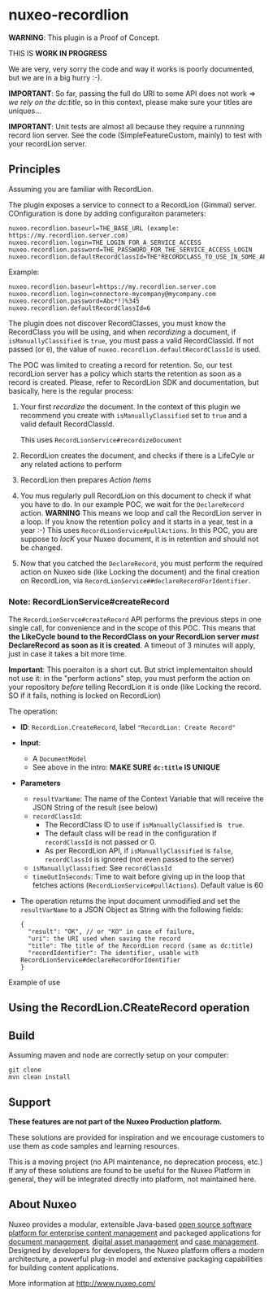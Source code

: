 nuxeo-recordlion
===================

**WARNING**: This plugin is a Proof of Concept. 

THIS IS **WORK IN PROGRESS**

We are very, very sorry the code and way it works is poorly documented, but we are in a big hurry :-).

**IMPORTANT**: So far, passing the full do URI to some API does not work => _we rely on the dc:title_, so in this context, please make sure your titles are uniques...

**IMPORTANT**: Unit tests are almost all  because they require a runnning record lion server. See the code (SimpleFeatureCustom, mainly) to test with your recordLion server.

## Principles

Assuming you are familiar with RecordLion.

The plugin exposes a service to connect to a RecordLion (Gimmal) server. COnfiguration is done by adding configuraiton parameters:

```
nuxeo.recordlion.baseurl=THE_BASE_URL (example: https://my.recordlion.server.com)
nuxeo.recordlion.login=THE_LOGIN_FOR_A_SERVICE_ACCESS
nuxeo.recordlion.password=THE_PASSWORD_FOR_THE_SERVICE_ACCESS_LOGIN
nuxeo.recordlion.defaultRecordClassId=THE°RECORDCLASS_TO_USE_IN_SOME_API
```

Example:

```
nuxeo.recordlion.baseurl=https://my.recordlion.server.com
nuxeo.recordlion.login=connectore-mycompany@mycompany.com
nuxeo.recordlion.password=Abc*!)%345
nuxeo.recordlion.defaultRecordClassId=6
```

The plugin does not discover RecordClasses, you must know the RecordClass you will be using, and when _recordizing_ a document, if `isManuallyClassified` is `true`, you must pass a valid RecordClassId. If not passed (or `0`), the value of `nuxeo.recordlion.defaultRecordClassId` is used.

The POC was limited to creating a record for retention. So, our test recordLion server has a policy which starts the retention as soon as a record is created. Please, refer to RecordLion SDK and documentation, but basically, here is the regular process:

1. Your first _recordize_  the document. In the context of this plugin we recommend you create with `isManuallyClassified` set to `true` and a valid default RecordClassId.

    This uses `RecordLionService#recordizeDocument`
    
2. RecordLion creates the document, and checks if there is a LifeCyle or any related actions to perform
3. RecordLion then prepares _Action Items_
4. You mus regularly pull RecordLion on this document to check if what you have to do. In our example POC, we wait for the `DeclareRecord` action. **WARNING** This means we loop and call the RecordLion server in a loop. If you know the retention policy and it starts in a year, test in a year :-) This uses `RecordLionService#pullActions`. In this POC, you are suppose to _locK_  your Nuxeo document, it is in retention and should not be changed.
5. Now that you catched the `DeclareRecord`, you must perform the required action on Nuxeo side (like Locking the document) and the final creation on RecordLion, via `RecordLionService##declareRecordForIdentifier`.

### Note: RecordLionService#createRecord

The `RecordLionServce#createRecord` API performs the previous steps in one single call, for convenience and in the scope of this POC. This means that **the LikeCycle bound to the RecordClass on your RecordLion server _must_ DeclareRecord as soon as it is created**. A timeout of 3 minutes will apply, just in case it takes a bit more time.

**Important**: This poeraiton is a short cut. But strict implementaiton should not use it: in the "perform actions" step, you must perform the action on your repository _before_  telling RecordLion it is onde (like Locking the record. SO if it fails, nothing is locked on RecordLion)

The operation:

* **ID**: `RecordLion.CreateRecord`, label `"RecordLion: Create Record"`
* **Input**:
  * A `DocumentModel`
  * See above in the intro: **MAKE SURE `dc:title`  IS UNIQUE**
* **Parameters**
  * `resultVarName`: The name of the Context Variable that will receive the JSON String of the result (see below)
  * `recordClassId`:
    * The RecordClass ID to use if `isManuallyClassified` is ` true`.
    * The default class will be read in the configuration if `recordClassId` is not passed or 0.
    * As per RecordLion API, if `isManuallyClassified` is `false`, `recordClassId` is ignored (not even passed to the server)
  * `isManuallyClassified`: See `recordClassId`
  * `timeOutInSeconds`: Time to wait before giving up in the loop that fetches actions (`RecordLionService#pullActions`). Default value is 60
* The operation returns the input document unmodified and set the `resultVarName` to a JSON Object as String with the following fields:

    ```
    {
      "result": "OK", // or "KO" in case of failure,
      "uri": the URI used when saving the record
      "title": The title of the RecordLion record (same as dc:title)
      "recordIdentifier": The identifier, usable with RecordLionService#declareRecordForIdentifier
    }
    ```

Example of use


## Using the RecordLion.CReateRecord operation


## Build

Assuming maven and node are correctly setup on your computer:

```
git clone 
mvn clean install
```

## Support

**These features are not part of the Nuxeo Production platform.**

These solutions are provided for inspiration and we encourage customers to use them as code samples and learning resources.

This is a moving project (no API maintenance, no deprecation process, etc.) If any of these solutions are found to be useful for the Nuxeo Platform in general, they will be integrated directly into platform, not maintained here.


## About Nuxeo

Nuxeo provides a modular, extensible Java-based [open source software platform for enterprise content management](http://www.nuxeo.com/en/products/ep) and packaged applications for [document management](http://www.nuxeo.com/en/products/document-management), [digital asset management](http://www.nuxeo.com/en/products/dam) and [case management](http://www.nuxeo.com/en/products/case-management). Designed by developers for developers, the Nuxeo platform offers a modern architecture, a powerful plug-in model and extensive packaging capabilities for building content applications.

More information at <http://www.nuxeo.com/>
